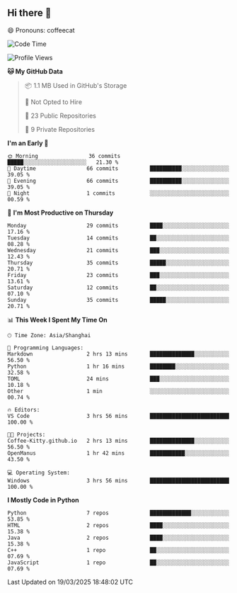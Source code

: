 ## Hi there 👋
😄 Pronouns: coffeecat

<!--START_SECTION:waka-->
![Code Time](http://img.shields.io/badge/Code%20Time-37%20hrs%2025%20mins-blue)

![Profile Views](http://img.shields.io/badge/Profile%20Views-2-blue)

**🐱 My GitHub Data** 

> 📦 1.1 MB Used in GitHub's Storage 
 > 
> 🚫 Not Opted to Hire
 > 
> 📜 23 Public Repositories 
 > 
> 🔑 9 Private Repositories 
 > 
**I'm an Early 🐤** 

```text
🌞 Morning                36 commits          █████░░░░░░░░░░░░░░░░░░░░   21.30 % 
🌆 Daytime                66 commits          ██████████░░░░░░░░░░░░░░░   39.05 % 
🌃 Evening                66 commits          ██████████░░░░░░░░░░░░░░░   39.05 % 
🌙 Night                  1 commits           ░░░░░░░░░░░░░░░░░░░░░░░░░   00.59 % 
```
📅 **I'm Most Productive on Thursday** 

```text
Monday                   29 commits          ████░░░░░░░░░░░░░░░░░░░░░   17.16 % 
Tuesday                  14 commits          ██░░░░░░░░░░░░░░░░░░░░░░░   08.28 % 
Wednesday                21 commits          ███░░░░░░░░░░░░░░░░░░░░░░   12.43 % 
Thursday                 35 commits          █████░░░░░░░░░░░░░░░░░░░░   20.71 % 
Friday                   23 commits          ███░░░░░░░░░░░░░░░░░░░░░░   13.61 % 
Saturday                 12 commits          ██░░░░░░░░░░░░░░░░░░░░░░░   07.10 % 
Sunday                   35 commits          █████░░░░░░░░░░░░░░░░░░░░   20.71 % 
```


📊 **This Week I Spent My Time On** 

```text
🕑︎ Time Zone: Asia/Shanghai

💬 Programming Languages: 
Markdown                 2 hrs 13 mins       ██████████████░░░░░░░░░░░   56.50 % 
Python                   1 hr 16 mins        ████████░░░░░░░░░░░░░░░░░   32.58 % 
TOML                     24 mins             ███░░░░░░░░░░░░░░░░░░░░░░   10.18 % 
Other                    1 min               ░░░░░░░░░░░░░░░░░░░░░░░░░   00.74 % 

🔥 Editors: 
VS Code                  3 hrs 56 mins       █████████████████████████   100.00 % 

🐱‍💻 Projects: 
Coffee-Kitty.github.io   2 hrs 13 mins       ██████████████░░░░░░░░░░░   56.50 % 
OpenManus                1 hr 42 mins        ███████████░░░░░░░░░░░░░░   43.50 % 

💻 Operating System: 
Windows                  3 hrs 56 mins       █████████████████████████   100.00 % 
```

**I Mostly Code in Python** 

```text
Python                   7 repos             █████████████░░░░░░░░░░░░   53.85 % 
HTML                     2 repos             ████░░░░░░░░░░░░░░░░░░░░░   15.38 % 
Java                     2 repos             ████░░░░░░░░░░░░░░░░░░░░░   15.38 % 
C++                      1 repo              ██░░░░░░░░░░░░░░░░░░░░░░░   07.69 % 
JavaScript               1 repo              ██░░░░░░░░░░░░░░░░░░░░░░░   07.69 % 
```




 Last Updated on 19/03/2025 18:48:02 UTC
<!--END_SECTION:waka-->


<!--
**Coffee-Kitty/Coffee-Kitty** is a ✨ _special_ ✨ repository because its `README.md` (this file) appears on your GitHub profile.

Here are some ideas to get you started:

- 🔭 I’m currently working on ...
- 🌱 I’m currently learning ...
- 👯 I’m looking to collaborate on ...
- 🤔 I’m looking for help with ...
- 💬 Ask me about ...
- 📫 How to reach me: ...
- 😄 Pronouns: ...
- ⚡ Fun fact: ...
-->


<!-- 

WakaTime 是一款强大的开发者时间跟踪和生产力分析工具，它可以帮助开发者更好地了解自己的工作习惯、评估工作效率，在开发者群体中广受欢迎。

[配置教程](https://blog.csdn.net/weixin_43233914/article/details/126087735)

 -->






